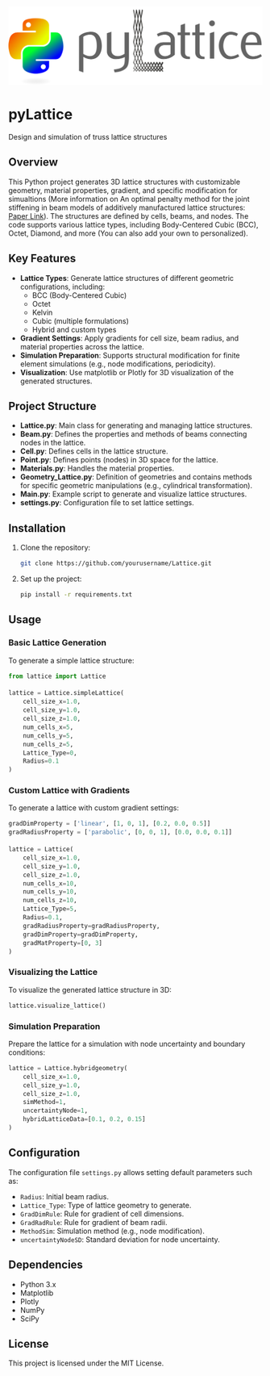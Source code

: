 ![pyLattice_logo](/docs/pyLattice_logo.png)

# pyLattice
Design and simulation of truss lattice structures

## Overview

This Python project generates 3D lattice structures with customizable geometry, material properties, gradient, and 
specific modification for simualtions (More information on An optimal penalty method for the joint stiffening in 
beam models of additively manufactured lattice structures: [Paper Link](https://doi.org/10.1016/j.ijsolstr.2024.113107)). 
The structures are defined by cells, beams, and nodes. The code supports various lattice types, including Body-Centered Cubic (BCC), Octet, Diamond, and more (You can also add your own to personalized).

## Key Features
- **Lattice Types**: Generate lattice structures of different geometric configurations, including:
  - BCC (Body-Centered Cubic)
  - Octet
  - Kelvin
  - Cubic (multiple formulations)
  - Hybrid and custom types
- **Gradient Settings**: Apply gradients for cell size, beam radius, and material properties across the lattice.
- **Simulation Preparation**: Supports structural modification for finite element simulations (e.g., node modifications, periodicity).
- **Visualization**: Use matplotlib or Plotly for 3D visualization of the generated structures.

## Project Structure
- **Lattice.py**: Main class for generating and managing lattice structures.
- **Beam.py**: Defines the properties and methods of beams connecting nodes in the lattice.
- **Cell.py**: Defines cells in the lattice structure.
- **Point.py**: Defines points (nodes) in 3D space for the lattice.
- **Materials.py**: Handles the material properties.
- **Geometry_Lattice.py**: Definition of geometries and contains methods for specific geometric manipulations (e.g., cylindrical transformation).
- **Main.py**: Example script to generate and visualize lattice structures.
- **settings.py**: Configuration file to set lattice settings.

## Installation

1. Clone the repository:
   ```bash
   git clone https://github.com/yourusername/Lattice.git
   ```
2. Set up the project:
   ```bash
   pip install -r requirements.txt
   ```

## Usage

### Basic Lattice Generation
To generate a simple lattice structure:

```python
from lattice import Lattice

lattice = Lattice.simpleLattice(
    cell_size_x=1.0,
    cell_size_y=1.0,
    cell_size_z=1.0,
    num_cells_x=5,
    num_cells_y=5,
    num_cells_z=5,
    Lattice_Type=0,
    Radius=0.1
)
```

### Custom Lattice with Gradients
To generate a lattice with custom gradient settings:
```python
gradDimProperty = ['linear', [1, 0, 1], [0.2, 0.0, 0.5]]
gradRadiusProperty = ['parabolic', [0, 0, 1], [0.0, 0.0, 0.1]]

lattice = Lattice(
    cell_size_x=1.0, 
    cell_size_y=1.0, 
    cell_size_z=1.0, 
    num_cells_x=10, 
    num_cells_y=10, 
    num_cells_z=10,
    Lattice_Type=5, 
    Radius=0.1,
    gradRadiusProperty=gradRadiusProperty, 
    gradDimProperty=gradDimProperty,
    gradMatProperty=[0, 3]
)
```

### Visualizing the Lattice
To visualize the generated lattice structure in 3D:

```python
lattice.visualize_lattice()
```

### Simulation Preparation
Prepare the lattice for a simulation with node uncertainty and boundary conditions:
```python
lattice = Lattice.hybridgeometry(
    cell_size_x=1.0, 
    cell_size_y=1.0, 
    cell_size_z=1.0, 
    simMethod=1, 
    uncertaintyNode=1,
    hybridLatticeData=[0.1, 0.2, 0.15]
)
```

## Configuration

The configuration file `settings.py` allows setting default parameters such as:
- `Radius`: Initial beam radius.
- `Lattice_Type`: Type of lattice geometry to generate.
- `GradDimRule`: Rule for gradient of cell dimensions.
- `GradRadRule`: Rule for gradient of beam radii.
- `MethodSim`: Simulation method (e.g., node modification).
- `uncertaintyNodeSD`: Standard deviation for node uncertainty.

## Dependencies

- Python 3.x
- Matplotlib
- Plotly
- NumPy
- SciPy

## License

This project is licensed under the MIT License.

